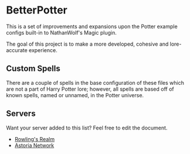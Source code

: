 # BetterPotter

This is a set of improvements and expansions upon the Potter example configs built-in to NathanWolf's Magic plugin.

The goal of this project is to make a more developed, cohesive and lore-accurate experience.

## Custom Spells

There are a couple of spells in the base configuration of these files which are not a part of Harry Potter lore; however, all spells are based off of known spells, named or unnamed, in the Potter universe.

## Servers

Want your server added to this list? Feel free to edit the document.

* [Rowling's Realm](http://rowlingsrealm.com)
* [Astoria Network](http://astoria.network/)

